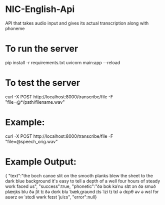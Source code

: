 # NIC-English-Api
API that takes audio input and gives its actual transcription along with phoneme 

# To run the server
pip install -r requirements.txt
uvicorn main:app --reload

# To test the server 
curl -X POST http://localhost:8000/transcribe/file -F "file=@*/path/filename.wav"

# Example:
curl -X POST http://localhost:8000/transcribe/file -F "file=@speech_orig.wav"

# Example Output:
{
    "text":"the boch canoe slit on the smooth planks blew the sheet to the dark blue background it's easy to tell a depth of a well four hours of steady work faced us",
    "success":true,
    "phonetic":"ðə bɑk kəˈnu slɪt ɔn ðə smuð plæŋks blu ðə ʃit tɪ ðə dɑrk blu ˈbækˌgraʊnd ɪts ˈizi tɪ tɛl ə dɛpθ əv ə wɛl fɔr aʊərz əv ˈstɛdi wərk feɪst ˈjuˈɛs",
    "error":null}
